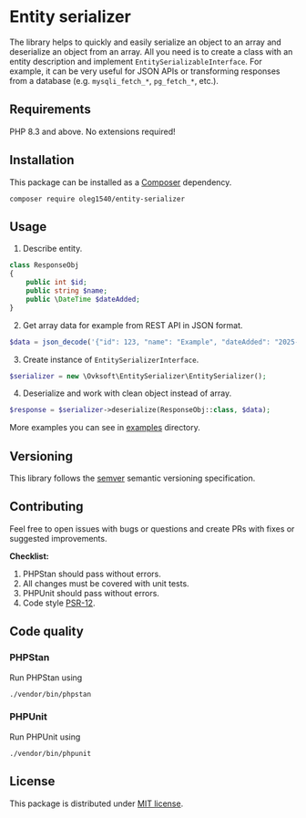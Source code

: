 # Entity serializer
The library helps to quickly and easily serialize an object to an array and deserialize an object from an array.
All you need is to create a class with an entity description and implement `EntitySerializableInterface`.
For example, it can be very useful for JSON APIs or transforming responses from a database (e.g. `mysqli_fetch_*`, `pg_fetch_*`, etc.).

## Requirements
PHP 8.3 and above. No extensions required!

## Installation
This package can be installed as a [Composer](https://getcomposer.org/) dependency.
```shell
composer require oleg1540/entity-serializer
```

## Usage
1. Describe entity.
```php
class ResponseObj
{
    public int $id;
    public string $name;
    public \DateTime $dateAdded;
}
```
2. Get array data for example from REST API in JSON format.
```php
$data = json_decode('{"id": 123, "name": "Example", "dateAdded": "2025-04-04T10:46:31.158+00:00"}', true);
```
3. Create instance of `EntitySerializerInterface`.
```php
$serializer = new \Ovksoft\EntitySerializer\EntitySerializer();
```
4. Deserialize and work with clean object instead of array.
```php
$response = $serializer->deserialize(ResponseObj::class, $data);
```

More examples you can see in [examples](https://github.com/oleg1540/entity-serializer/blob/master/examples/) directory.

## Versioning
This library follows the [semver](http://semver.org/) semantic versioning specification.

## Contributing
Feel free to open issues with bugs or questions and create PRs with fixes or suggested improvements.

**Checklist:**
1. PHPStan should pass without errors.
2. All changes must be covered with unit tests.
3. PHPUnit should pass without errors.
4. Code style [PSR-12](https://www.php-fig.org/psr/psr-12/).

## Code quality
### PHPStan
Run PHPStan using
```shell
./vendor/bin/phpstan
```

### PHPUnit
Run PHPUnit using
```shell
./vendor/bin/phpunit
```

## License
This package is distributed under [MIT license](https://github.com/oleg1540/entity-serializer/blob/master/LICENSE).
